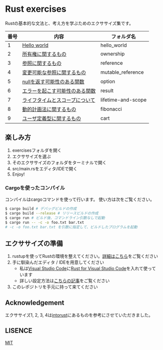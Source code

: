 # Rust exercises

Rustの基本的な文法と、考え方を学ぶためのエクササイズ集です。

|番号|内容|フォルダ名|
|--|---|--------|
|1|[Hello world](exercises/hello_world/)|hello_world|
|2|[所有権に関するもの](exercises/ownership/)|ownership|
|3|[参照に関するもの](exercises/reference/)|reference|
|4|[変更可能な参照に関するもの](exercises/mutable_reference/)|mutable_reference|
|5|[nullを返す可能性のある関数](exercises/option/)|option|
|6|[エラーを起こす可能性のある関数](/exercises/result/)|result|
|7|[ライフタイムとスコープについて](/exercises/lifetime-and-scope)|lifetime-and-scope|
|8|[動的計画法に関するもの](exercises/fibonacci/)|fibonacci|
|9|[ユーザ定義型に関するもの](exercises/cart/)|cart|

## 楽しみ方

1. exercisesフォルダを開く
2. エクササイズを選ぶ
3. そのエクササイズのフォルダをターミナルで開く
4. src/main.rsをエディタ/IDEで開く
5. Enjoy!

### Cargoを使ったコンパイル

コンパイルはcargoコマンドを使って行います。
使い方は次をご覧ください。

~~~sh
$ cargo build # デバッグビルドの作成
$ cargo build --release # リリースビルドの作成
$ cargo run # ビルド後、コマンドライン引数なしで起動
$ cargo run -- -c -o foo.txt bar.txt 
# -c -o foo.txt bar.txt を引数に指定して、ビルドしたプログラムを起動
~~~

## エクササイズの準備

1. rustupを使ってRustの環境を整えてください。[詳細はこちら](http://qiita.com/chikoski/items/b6461367e8c3875bb235)をご覧ください
2. 手に馴染んだエディタ / IDEを用意してください
   - 私は[Visual Studio Code](https://code.visualstudio.com/)に[Rust for Visual Studio Code](https://github.com/editor-rs/vscode-rust)を入れて使っています
   - 詳しい設定方法は[こちらの記事](http://qiita.com/skitoy4321/items/0bf6826f948720bed821)をご覧ください
3. このレポジトリを手元に持って来てください

## Acknowledgement 

エクササイズ1, 2, 3, 4は[intorust](https://intorust.com/)にあるものを参考にさせていただきました。

## LISENCE

[MIT](LICENSE)